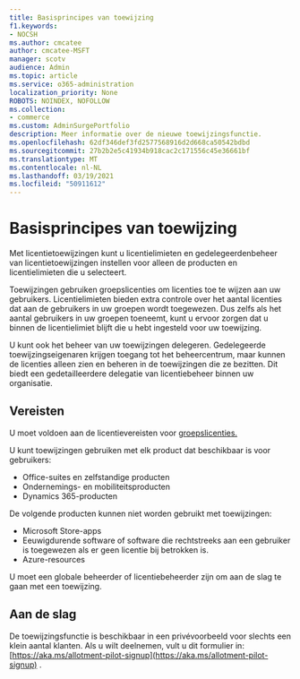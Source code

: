 ```yaml
---
title: Basisprincipes van toewijzing
f1.keywords:
- NOCSH
ms.author: cmcatee
author: cmcatee-MSFT
manager: scotv
audience: Admin
ms.topic: article
ms.service: o365-administration
localization_priority: None
ROBOTS: NOINDEX, NOFOLLOW
ms.collection:
- commerce
ms.custom: AdminSurgePortfolio
description: Meer informatie over de nieuwe toewijzingsfunctie.
ms.openlocfilehash: 62df346def3fd2577568916d2d668ca50542bdbd
ms.sourcegitcommit: 27b2b2e5c41934b918cac2c171556c45e36661bf
ms.translationtype: MT
ms.contentlocale: nl-NL
ms.lasthandoff: 03/19/2021
ms.locfileid: "50911612"
---
```

# <a name="allotment-basics"></a>Basisprincipes van toewijzing

Met licentietoewijzingen kunt u licentielimieten en gedelegeerdenbeheer van licentietoewijzingen instellen voor alleen de producten en licentielimieten die u selecteert.

Toewijzingen gebruiken groepslicenties om licenties toe te wijzen aan uw gebruikers. Licentielimieten bieden extra controle over het aantal licenties dat aan de gebruikers in uw groepen wordt toegewezen. Dus zelfs als het aantal gebruikers in uw groepen toeneemt, kunt u ervoor zorgen dat u binnen de licentielimiet blijft die u hebt ingesteld voor uw toewijzing.

U kunt ook het beheer van uw toewijzingen delegeren. Gedelegeerde toewijzingseigenaren krijgen toegang tot het beheercentrum, maar kunnen de licenties alleen zien en beheren in de toewijzingen die ze bezitten. Dit biedt een gedetailleerdere delegatie van licentiebeheer binnen uw organisatie.

## <a name="prerequisites"></a>Vereisten

U moet voldoen aan de licentievereisten voor [groepslicenties.](/azure/active-directory/fundamentals/active-directory-licensing-whatis-azure-portal#licensing-requirements)

U kunt toewijzingen gebruiken met elk product dat beschikbaar is voor gebruikers:

- Office-suites en zelfstandige producten
- Ondernemings- en mobiliteitsproducten
- Dynamics 365-producten

De volgende producten kunnen niet worden gebruikt met toewijzingen:

- Microsoft Store-apps
- Eeuwigdurende software of software die rechtstreeks aan een gebruiker is toegewezen als er geen licentie bij betrokken is.
- Azure-resources

U moet een globale beheerder of licentiebeheerder zijn om aan de slag te gaan met een toewijzing.

## <a name="getting-started"></a>Aan de slag

De toewijzingsfunctie is beschikbaar in een privévoorbeeld voor slechts een klein aantal klanten. Als u wilt deelnemen, vult u dit formulier in: [https://aka.ms/allotment-pilot-signup](https://aka.ms/allotment-pilot-signup) .
